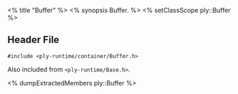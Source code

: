 <% title "Buffer" %>
<% synopsis 
Buffer.
%>
<% setClassScope ply::Buffer %>

## Header File

`#include <ply-runtime/container/Buffer.h>`

Also included from `<ply-runtime/Base.h>`.

<% dumpExtractedMembers ply::Buffer %>
